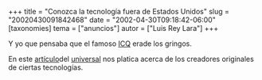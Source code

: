 +++
title = "Conozca la tecnología fuera de Estados Unidos"
slug = "20020430091842468"
date = "2002-04-30T09:18:42-06:00"
[taxonomies]
tema = ["anuncios"]
autor = ["Luis Rey Lara"]
+++


Y yo que pensaba que el famoso [ICQ](http://www.icq.com) erade los
gringos.

En este
[artículo](http://www.el-universal.com.mx/pls/impreso/noticia_supl.html?id_articulo=4851&tabla=articulos)del
[universal](http://www.el-universal.com.mx/) nos platica acerca de los
creadores originales de ciertas tecnologías.
